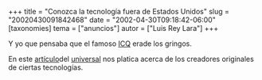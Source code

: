 +++
title = "Conozca la tecnología fuera de Estados Unidos"
slug = "20020430091842468"
date = "2002-04-30T09:18:42-06:00"
[taxonomies]
tema = ["anuncios"]
autor = ["Luis Rey Lara"]
+++


Y yo que pensaba que el famoso [ICQ](http://www.icq.com) erade los
gringos.

En este
[artículo](http://www.el-universal.com.mx/pls/impreso/noticia_supl.html?id_articulo=4851&tabla=articulos)del
[universal](http://www.el-universal.com.mx/) nos platica acerca de los
creadores originales de ciertas tecnologías.
